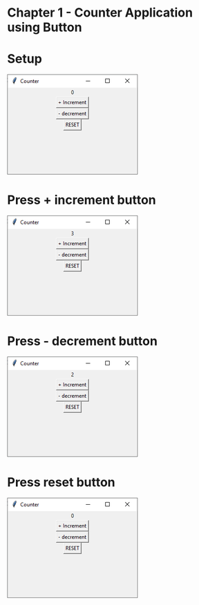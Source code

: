 # Chapter 1 - Counter Application using Button

# Setup
![Image](4.PNG)

# Press + increment button
![Image](5.PNG)

# Press - decrement button
![Image](6.PNG)

# Press reset button
![Image](7.PNG)